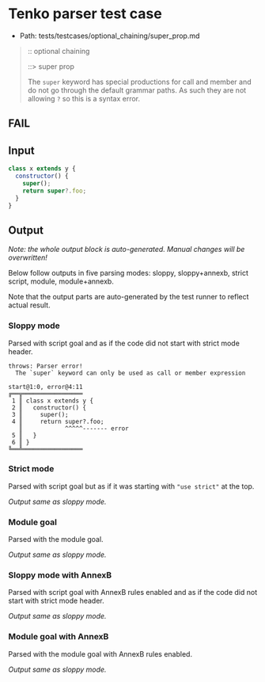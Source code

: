 # Tenko parser test case

- Path: tests/testcases/optional_chaining/super_prop.md

> :: optional chaining
>
> ::> super prop
>
> The `super` keyword has special productions for call and member and do not go through the default grammar paths. As such they are not allowing `?` so this is a syntax error.

## FAIL

## Input

`````js
class x extends y {
  constructor() {
    super();
    return super?.foo;
  }
}
`````

## Output

_Note: the whole output block is auto-generated. Manual changes will be overwritten!_

Below follow outputs in five parsing modes: sloppy, sloppy+annexb, strict script, module, module+annexb.

Note that the output parts are auto-generated by the test runner to reflect actual result.

### Sloppy mode

Parsed with script goal and as if the code did not start with strict mode header.

`````
throws: Parser error!
  The `super` keyword can only be used as call or member expression

start@1:0, error@4:11
╔══╦═════════════════
 1 ║ class x extends y {
 2 ║   constructor() {
 3 ║     super();
 4 ║     return super?.foo;
   ║            ^^^^^------- error
 5 ║   }
 6 ║ }
╚══╩═════════════════

`````

### Strict mode

Parsed with script goal but as if it was starting with `"use strict"` at the top.

_Output same as sloppy mode._

### Module goal

Parsed with the module goal.

_Output same as sloppy mode._

### Sloppy mode with AnnexB

Parsed with script goal with AnnexB rules enabled and as if the code did not start with strict mode header.

_Output same as sloppy mode._

### Module goal with AnnexB

Parsed with the module goal with AnnexB rules enabled.

_Output same as sloppy mode._
